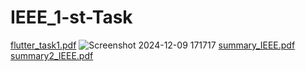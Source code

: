# IEEE_1-st-Task
[flutter_task1.pdf](https://github.com/user-attachments/files/18065666/flutter_task1.pdf)
![Screenshot 2024-12-09 171717](https://github.com/user-attachments/assets/506ee4f2-6d03-4ae3-bdeb-2a75e7516509)
[summary_IEEE.pdf](https://github.com/user-attachments/files/18065752/summary_IEEE.pdf)
[summary2_IEEE.pdf](https://github.com/user-attachments/files/18065754/summary2_IEEE.pdf)


